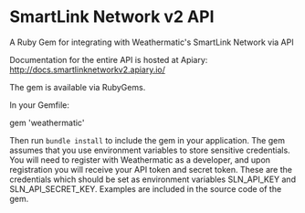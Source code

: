 SmartLink Network v2 API
================

A Ruby Gem for integrating with Weathermatic's SmartLink Network via API

Documentation for the entire API is hosted at Apiary: http://docs.smartlinknetworkv2.apiary.io/

The gem is available via RubyGems.  

In your Gemfile:

gem 'weathermatic'

Then run `bundle install` to include the gem in your application.  The gem assumes that you use environment variables to store sensitive credentials.  You will need to register with Weathermatic as a developer, and upon registration you will receive your API token and secret token.  These are the credentials which should be set as environment variables SLN_API_KEY and SLN_API_SECRET_KEY.  Examples are included in the source code of the gem.
